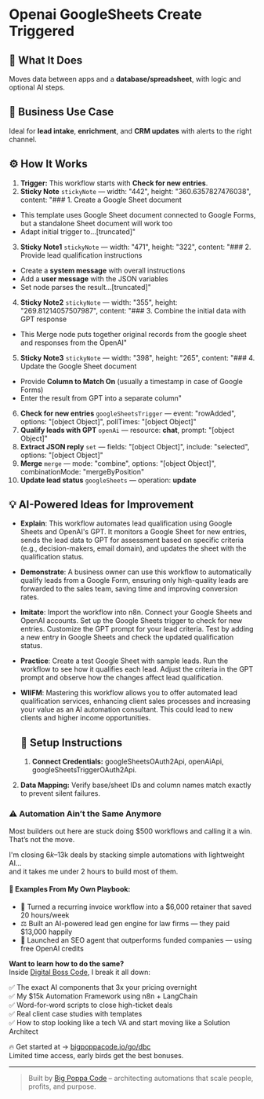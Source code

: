 # Openai GoogleSheets Create Triggered
  ## 🚀 What It Does
  Moves data between apps and a **database/spreadsheet**, with logic and optional AI steps.
  
  ## 💼 Business Use Case
  Ideal for **lead intake**, **enrichment**, and **CRM updates** with alerts to the right channel.
  
  ## ⚙️ How It Works
  1. **Trigger:** This workflow starts with **Check for new entries**.
  2. **Sticky Note** `stickyNote` — width: "442", height: "360.6357827476038", content: "### 1. Create a Google Sheet document
* This template uses Google Sheet document connected to Google Forms, but a standalone Sheet document will work too
* Adapt initial trigger to…[truncated]"
3. **Sticky Note1** `stickyNote` — width: "471", height: "322", content: "### 2. Provide lead qualification instructions
* Create a __system message__ with overall instructions
* Add a __user message__ with the JSON variables
* Set node parses the result…[truncated]"
4. **Sticky Note2** `stickyNote` — width: "355", height: "269.81214057507987", content: "### 3. Combine the initial data with GPT response
* This Merge node puts together original records from the google sheet and responses from the OpenAI"
5. **Sticky Note3** `stickyNote` — width: "398", height: "265", content: "### 4. Update the Google Sheet document
* Provide __Column to Match On__ (usually a timestamp in case of Google Forms)
* Enter the result from GPT into a separate column"
6. **Check for new entries** `googleSheetsTrigger` — event: "rowAdded", options: "[object Object]", pollTimes: "[object Object]"
7. **Qualify leads with GPT** `openAi` — resource: **chat**, prompt: "[object Object]"
8. **Extract JSON reply** `set` — fields: "[object Object]", include: "selected", options: "[object Object]"
9. **Merge** `merge` — mode: "combine", options: "[object Object]", combinationMode: "mergeByPosition"
10. **Update lead status** `googleSheets` — operation: **update**
  
  ## 💡 AI-Powered Ideas for Improvement
  - **Explain**: This workflow automates lead qualification using Google Sheets and OpenAI's GPT. It monitors a Google Sheet for new entries, sends the lead data to GPT for assessment based on specific criteria (e.g., decision-makers, email domain), and updates the sheet with the qualification status.

- **Demonstrate**: A business owner can use this workflow to automatically qualify leads from a Google Form, ensuring only high-quality leads are forwarded to the sales team, saving time and improving conversion rates.

- **Imitate**: Import the workflow into n8n. Connect your Google Sheets and OpenAI accounts. Set up the Google Sheets trigger to check for new entries. Customize the GPT prompt for your lead criteria. Test by adding a new entry in Google Sheets and check the updated qualification status.

- **Practice**: Create a test Google Sheet with sample leads. Run the workflow to see how it qualifies each lead. Adjust the criteria in the GPT prompt and observe how the changes affect lead qualification.

- **WIIFM**: Mastering this workflow allows you to offer automated lead qualification services, enhancing client sales processes and increasing your value as an AI automation consultant. This could lead to new clients and higher income opportunities.
  
  ## 🔧 Setup Instructions
  1. **Connect Credentials:** googleSheetsOAuth2Api, openAiApi, googleSheetsTriggerOAuth2Api.
2. **Data Mapping:** Verify base/sheet IDs and column names match exactly to prevent silent failures.
  
### ⚠️ Automation Ain’t the Same Anymore

Most builders out here are stuck doing $500 workflows and calling it a win.  
That’s not the move.  

I'm closing $6k–$13k deals by stacking simple automations with lightweight AI...  
and it takes me under 2 hours to build most of them.

#### 🧠 Examples From My Own Playbook:
- 🔁 Turned a recurring invoice workflow into a $6,000 retainer that saved 20 hours/week  
- ⚖️ Built an AI-powered lead gen engine for law firms — they paid $13,000 happily  
- 🚀 Launched an SEO agent that outperforms funded companies — using free OpenAI credits  

**Want to learn how to do the same?**  
Inside [Digital Boss Code](https://bigpoppacode.io/go/dbc), I break it all down:

✅ The exact AI components that 3x your pricing overnight  
✅ My $15k Automation Framework using n8n + LangChain  
✅ Word-for-word scripts to close high-ticket deals  
✅ Real client case studies with templates  
✅ How to stop looking like a tech VA and start moving like a Solution Architect  

🔥 Get started at → [bigpoppacode.io/go/dbc](https://bigpoppacode.io/go/dbc)  
Limited time access, early birds get the best bonuses.

---
> Built by [Big Poppa Code](https://bigpoppacode.io) – architecting automations that scale people, profits, and purpose.
  